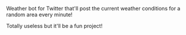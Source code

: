 Weather bot for Twitter that'll post the current weather conditions for a random area every minute!

Totally useless but it'll be a fun project!
